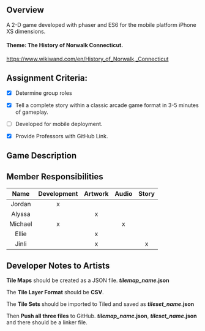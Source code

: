 ## Overview
A 2-D game developed with phaser and ES6 for the mobile platform iPhone XS dimensions.

#### Theme: The History of Norwalk Connecticut.
https://www.wikiwand.com/en/History_of_Norwalk,_Connecticut

## Assignment Criteria:

- [x] Determine group roles

- [x] Tell a complete story within a classic arcade game format in 3-5 minutes of gameplay.

- [ ] Developed for mobile deployment.

- [x] Provide Professors with GitHub Link.

## Game Description



## Member Responsibilities

|Name     | Development | Artwork   | Audio   | Story   |
|   :-:   |    :-:      |  :-:      |  :-:    |  :-:    |
|Jordan   | x     |     |         |         |
|Alyssa   |      | x   |         |         |
|Michael  | x     |     |    x    |         |
|Ellie    |       |  x  |         |         |
|Jinli    |      |  x  |         |    x    ||


## Developer Notes to Artists

__Tile Maps__ should be created as a JSON file. __*tilemap_name*.json__

The __Tile Layer Format__ should be __CSV__.

The __Tile Sets__ should be imported to Tiled and saved as __*tileset_name*.json__

Then __Push all three files__ to GitHub. __*tilemap_name*.json__, __*tileset_name*.json__ and there should be a linker file.
